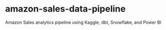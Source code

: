# amazon-sales-data-pipeline
Amazon Sales analytics pipeline using Kaggle, dbt, Snowflake, and Power BI
